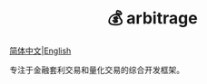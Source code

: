 # <center>💰 arbitrage </center>  

<p>
<a href="./README_zh-CN.md">简体中文</a>|<a href="./README.md">English</a>
</p>
专注于金融套利交易和量化交易的综合开发框架。
